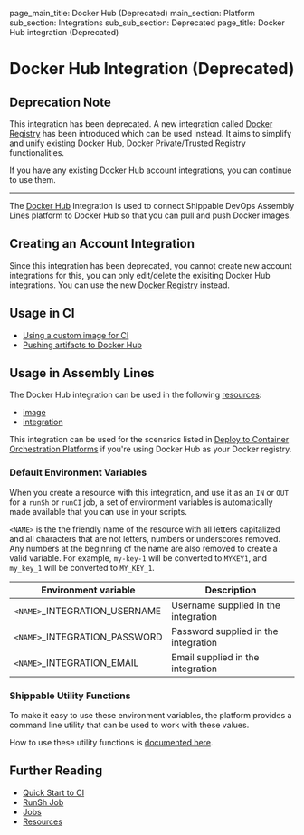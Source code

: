 page_main_title: Docker Hub (Deprecated)
main_section: Platform
sub_section: Integrations
sub_sub_section: Deprecated
page_title: Docker Hub integration (Deprecated)

# Docker Hub Integration (Deprecated)

## Deprecation Note
This integration has been deprecated. A new integration called [Docker Registry](/platform/integration/dockerRegistryLogin) has been introduced which can be used instead. It aims to simplify and unify existing Docker Hub, Docker Private/Trusted Registry functionalities.

If you have any existing Docker Hub account integrations, you can continue to use them.

---

The [Docker Hub](https://hub.docker.com/) Integration is used to connect Shippable DevOps Assembly Lines platform to Docker Hub so that you can pull and push Docker images.

## Creating an Account Integration

Since this integration has been deprecated, you cannot create new account integrations for this, you can only edit/delete the exisiting Docker Hub integrations. You can use the new [Docker Registry](/platform/integration/dockerRegistryLogin) instead.

## Usage in CI

* [Using a custom image for CI](/ci/custom-docker-image/)
* [Pushing artifacts to Docker Hub](/ci/push-docker-hub/)

## Usage in Assembly Lines

The Docker Hub integration can be used in the following [resources](/platform/workflow/resource/overview/):

* [image](/platform/workflow/resource/image)
* [integration](/platform/workflow/resource/integration)

This integration can be used for the scenarios listed in [Deploy to Container Orchestration Platforms](/deploy/deploy-docker-overview/) if you're using Docker Hub as your Docker registry.

### Default Environment Variables
When you create a resource with this integration, and use it as an `IN` or `OUT` for a `runSh` or `runCI` job, a set of environment variables is automatically made available that you can use in your scripts.

`<NAME>` is the the friendly name of the resource with all letters capitalized and all characters that are not letters, numbers or underscores removed. Any numbers at the beginning of the name are also removed to create a valid variable. For example, `my-key-1` will be converted to `MYKEY1`, and `my_key_1` will be converted to `MY_KEY_1`.

| Environment variable						| Description                         |
| ------------- 								|------------------------------------ |
| `<NAME>`\_INTEGRATION\_USERNAME   		| Username supplied in the integration |
| `<NAME>`\_INTEGRATION\_PASSWORD			| Password supplied in the integration |
| `<NAME>`\_INTEGRATION\_EMAIL			| Email supplied in the integration |

### Shippable Utility Functions
To make it easy to use these environment variables, the platform provides a command line utility that can be used to work with these values.

How to use these utility functions is [documented here](/platform/tutorial/workflow/using-shipctl).

## Further Reading
* [Quick Start to CI](/getting-started/ci-sample)
* [RunSh Job](/platform/workflow/job/runsh)
* [Jobs](/platform/workflow/job/overview)
* [Resources](/platform/workflow/resource/overview)
